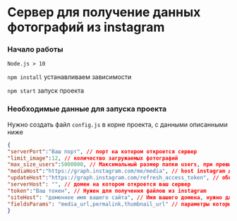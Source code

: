 # Сервер для получение данных фотографий из instagram

### Начало работы
`Node.js > 10`

`npm install` устанавливаем зависимости

`npm start` запуск проекта

### Необходимые данные для запуска проекта

Нужно создать файл `config.js` в корне проекта, с данными описанными ниже
  ```json
  {
  "serverPort":"Ваш порт", // порт на котором откроется сервер
  "limit_image":12, // количество загружаемых фотографий
  "max_size_users":5000000, // Максимальный размер папки users, при превышение которого папка удалется
  "mediaHost":"https://graph.instagram.com/me/media", // host instagram для получения ссылок на медиа файлы
  "updateHost":"https://graph.instagram.com/refresh_access_token", // обновление токена
  "serverHost": "", // домен на котором откроется ваш сервер
  "token":"Ваш токен", // Нужен для получения файлов из instagram
  "siteHost": "доменное имя вашего сайта", // Имя вашего домена, нужно для прописания cors параметров
  "fieldsParams": "media_url,permalink,thumbnail_url" // параметры которые вы хотите получать из API instagram
}
  ```

  
